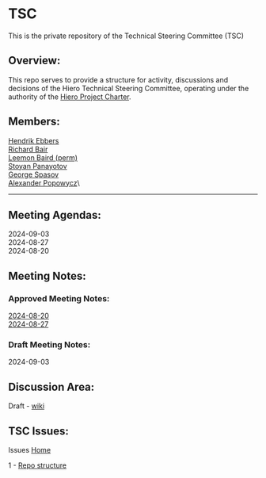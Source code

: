 # TSC

This is the private repository of the Technical Steering Committee (TSC)

## Overview:
This repo serves to provide a structure for activity, discussions and decisions of the Hiero Technical Steering Committee, operating under the authority of the [Hiero Project Charter](https://github.com/LFDT-Hiero/hiero/blob/main/technical-charter.md).

## Members:
[Hendrik Ebbers](https://github.com/hendrikebbers)\
[Richard Bair](https://github.com/rbair23)\
[Leemon Baird (perm)](https://github.com/lbaird)\
[Stoyan Panayotov](https://github.com/Perseverance)\
[George Spasov](https://github.com/Perseverance)\
[Alexander Popowycz](https://github.com/popowycz)\

***

## Meeting Agendas:
2024-09-03\
2024-08-27\
2024-08-20

## Meeting Notes:
### Approved Meeting Notes:

[2024-08-20](https://github.com/LFDT-Hiero/tsc/blob/main/minutes/2024-08-20.md)\
[2024-08-27](https://github.com/LFDT-Hiero/tsc/blob/main/minutes/2024-08-27.md)

### Draft Meeting Notes:
2024-09-03


## Discussion Area:
Draft - [wiki](https://github.com/LFDT-Hiero/tsc/wiki/TSC-Discussion-Wiki)

## TSC Issues:
Issues [Home](https://github.com/LFDT-Hiero/tsc/issues)

1 - [Repo structure](https://github.com/LFDT-Hiero/tsc/issues/1)
